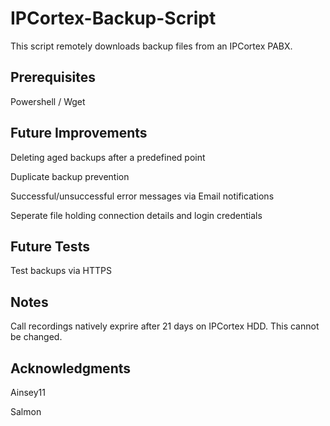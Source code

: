 # IPCortex-Backup-Script
This script remotely downloads backup files from an IPCortex PABX.

## Prerequisites
Powershell / Wget

## Future Improvements
Deleting aged backups after a predefined point

Duplicate backup prevention

Successful/unsuccessful error messages via Email notifications

Seperate file holding connection details and login credentials

## Future Tests
Test backups via HTTPS 

## Notes
Call recordings natively exprire after 21 days on IPCortex HDD. This cannot be changed.

## Acknowledgments
Ainsey11

Salmon
